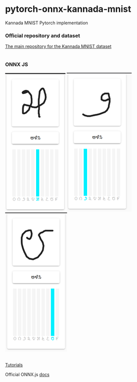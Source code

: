 # pytorch-onnx-kannada-mnist
Kannada MNIST Pytorch implementation
### Official repository and dataset
[The main repository for the Kannada MNIST dataset](https://github.com/vinayprabhu/Kannada_MNIST)<br>
<br>

### ONNX JS 

<div>
<img src="screenshots/Screenshot%20from%202020-05-16%2023-16-13.png" width="195"/>
<img src="screenshots/Screenshot%20from%202020-05-16%2023-16-31.png" width="210"/>
<img src="screenshots/Screenshot%20from%202020-05-16%2023-16-26.png" width="200"/>
</div><br>

[Tutorials](https://www.youtube.com/watch?v=Vs730jsRgO8)
<br>

Official ONNX.js [docs](https://github.com/microsoft/onnxjs/blob/master/docs/api.md)<br>
<br>

